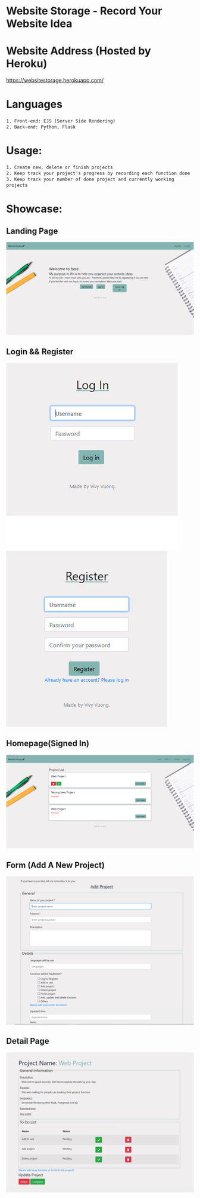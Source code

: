 # Website Storage - Record Your Website Idea

# Website Address (Hosted by Heroku)
https://websitestorage.herokuapp.com/

# Languages
    1. Front-end: EJS (Server Side Rendering)
    2. Back-end: Python, Flask
  
# Usage:
    1. Create new, delete or finish projects
    2. Keep track your project's progress by recording each function done
    3. Keep track your number of done project and currently working projects

# Showcase:

## Landing Page

![Landing](websitestorage/landing.png)

## Login && Register

![Log-In](websitestorage/login.png)
![Register](websitestorage/register.png)


## Homepage(Signed In)

![Homepage(Signed In)](websitestorage/homepage.png)

## Form (Add A New Project)

![Form](websitestorage/form.png)


## Detail Page

![Details](websitestorage/details.png)


